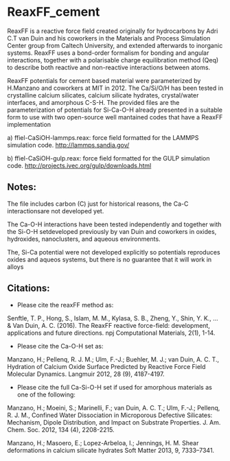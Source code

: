 # ReaxFF_cement

ReaxFF is a reactive force field created originally for hydrocarbons by Adri C.T van Duin and his coworkers in the Materials and Process Simulation Center group from Caltech University, and extended afterwards to inorganic systems. ReaxFF uses a bond-order formalism for bonding and angular interactions, together with a polarisable charge equilibration method (Qeq) to describe both reactive and non-reactive interactions between atoms. 

ReaxFF potentials for cement based material were parameterized by H.Manzano and coworkers at MIT in 2012. The Ca/Si/O/H has been tested in crystalline calcium silicates, calcium silicate hydrates, crystal/water interfaces, and amorphous C-S-H. The provided files are the parameterization of potentials for Si-Ca-O-H already presented in a suitable form to use with two open-source well mantained codes that have a ReaxFF implementation

a) ffiel-CaSiOH-lammps.reax: force field formatted for the LAMMPS simulation code.
   http://lammps.sandia.gov/

b) ffiel-CaSiOH-gulp.reax: force field formatted for the GULP simulation code.
   http://projects.ivec.org/gulp/downloads.html
   
## Notes: 

The file includes carbon (C) just for historical reasons, the Ca-C interactionsare not developed yet. 
     
The Ca-O-H interactions have been tested independently and together with the Si-O-H setdeveloped previously by van Duin and coworkers in oxides, hydroxides, nanoclusters, and aqueous environments.
 
The, Si-Ca potential were not developed explicitly so potentials reproduces oxides and aqueos systems, but there is no guarantee that it will work in alloys

## Citations:

- Please cite the reaxFF method as:

Senftle, T. P., Hong, S., Islam, M. M., Kylasa, S. B., Zheng, Y., Shin, Y. K., ... & Van Duin, A. C. (2016). The ReaxFF reactive force-field: development, applications and future directions. npj Computational Materials, 2(1), 1-14.

- Please cite the Ca-O-H set as:

Manzano, H.; Pellenq, R. J. M.; Ulm, F.-J.; Buehler, M. J.; van Duin, A. C. T., Hydration of Calcium Oxide Surface Predicted by Reactive Force Field Molecular Dynamics. Langmuir 2012, 28 (9), 4187-4197.

- Please cite the full Ca-Si-O-H set if used for amorphous materials as one of the following:

Manzano, H.; Moeini, S.; Marinelli, F.; van Duin, A. C. T.; Ulm, F.-J.; Pellenq, R. J. M.,  Confined Water Dissociation in Microporous Defective Silicates: Mechanism, Dipole Distribution, and Impact on Substrate Properties. J. Am. Chem. Soc. 2012, 134 (4), 2208-2215.

Manzano, H.; Masoero, E.; Lopez-Arbeloa, I.; Jennings, H. M. Shear deformations in calcium silicate hydrates Soft Matter 2013, 9, 7333–7341.
